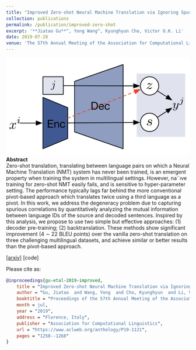 ```yaml
---
title: "Improved Zero-shot Neural Machine Translation via Ignoring Spurious Correlations"
collection: publications
permalink: /publication/improved-zero-shot
excerpt: '**Jiatao Gu**^, Yong Wang^, Kyunghyun Cho, Victor O.K. Li'
date: 2019-07-28
venue: 'The 57th Annual Meeting of the Association for Computational Linguistics (ACL)'
---
```


![png](/images/zero-shot.png)
**Abstract** <br>
Zero-shot translation, translating between language pairs on which a Neural Machine Translation (NMT) system has never been trained, is
an emergent property when training the system
in multilingual settings. However, na¨ıve training for zero-shot NMT easily fails, and is sensitive to hyper-parameter setting. The performance typically lags far behind the more conventional pivot-based approach which translates twice using a third language as a pivot.
In this work, we address the degeneracy problem due to capturing spurious correlations by
quantitatively analyzing the mutual information between language IDs of the source and
decoded sentences. Inspired by this analysis,
we propose to use two simple but effective approaches: (1) decoder pre-training; (2) backtranslation. These methods show significant
improvement (4 ∼ 22 BLEU points) over the
vanilla zero-shot translation on three challenging multilingual datasets, and achieve similar or better results than the pivot-based approach.

[[arxiv]](https://arxiv.org/pdf/1906.01181.pdf) [code]

Please cite as:
```bibtex
@inproceedings{gu-etal-2019-improved,
    title = "Improved Zero-shot Neural Machine Translation via Ignoring Spurious Correlations",
    author = "Gu, Jiatao  and Wang, Yong  and Cho, Kyunghyun  and Li, Victor O.K.",
    booktitle = "Proceedings of the 57th Annual Meeting of the Association for Computational Linguistics",
    month = jul,
    year = "2019",
    address = "Florence, Italy",
    publisher = "Association for Computational Linguistics",
    url = "https://www.aclweb.org/anthology/P19-1121",
    pages = "1258--1268"
}
```
